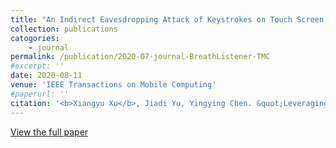 ```yaml
---
title: "An Indirect Eavesdropping Attack of Keystrokes on Touch Screen through Acoustic Sensing"
collection: publications
catogories: 
    - journal
permalink: /publication/2020-07-journal-BreathListener-TMC
#excerpt: ''
date: 2020-08-11
venue: 'IEEE Transactions on Mobile Computing'
#paperurl: ''
citation: '<b>Xiangyu Xu</b>, Jiadi Yu, Yingying Chen. &quot;Leveraging Acoustic Signals for Fine-grained Breathing Monitoring in Driving Environments.&quot; <i>IEEE Transactions on Mobile Computing</i>. Early Access. 2020. DOI: 10.1109/TMC.2020.3015828.'
---
```



[View the full paper](https://ieeexplore.ieee.org/document/9165026)
